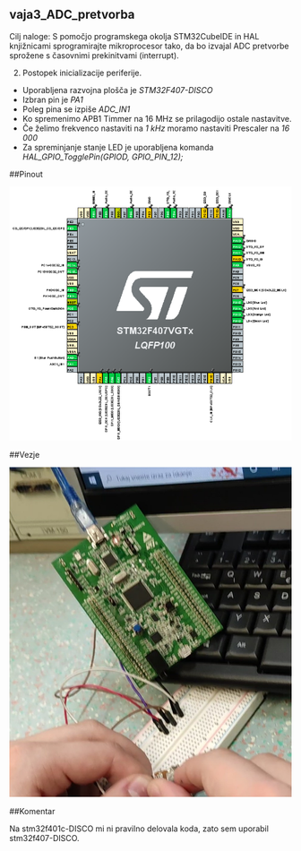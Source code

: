## vaja3_ADC_pretvorba

Cilj naloge: S pomočjo programskega okolja STM32CubeIDE in HAL knjižnicami sprogramirajte mikroprocesor tako, da bo izvajal ADC pretvorbe sprožene s časovnimi prekinitvami (interrupt).

2. Postopek inicializacije periferije.  
  - Uporabljena razvojna plošča je *STM32F407-DISCO*
  - Izbran pin je *PA1*
  - Poleg pina se izpiše *ADC_IN1*
  - Ko spremenimo APB1 Timmer na 16 MHz se prilagodijo ostale nastavitve.
  - Če želimo frekvenco nastaviti na *1 kHz* moramo nastaviti Prescaler na *16 000*
  - Za spreminjanje stanje LED je uporabljena komanda *HAL_GPIO_TogglePin(GPIOD, GPIO_PIN_12);*

##Pinout

![Pinout](https://github.com/TomiHawky/vaja3_ADC_pretvorba/blob/main/3.png)

##Vezje

![Pinout](https://raw.githubusercontent.com/TomiHawky/vaja3_ADC_pretvorba/main/VID_20221219_120925_exported_2045.jpg)

##Komentar

Na stm32f401c-DISCO mi ni pravilno delovala koda, zato sem uporabil stm32f407-DISCO.
